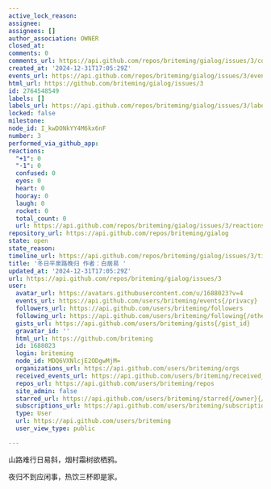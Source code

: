 ```yaml
---
active_lock_reason: 
assignee: 
assignees: []
author_association: OWNER
closed_at: 
comments: 0
comments_url: https://api.github.com/repos/briteming/gialog/issues/3/comments
created_at: '2024-12-31T17:05:29Z'
events_url: https://api.github.com/repos/briteming/gialog/issues/3/events
html_url: https://github.com/briteming/gialog/issues/3
id: 2764548549
labels: []
labels_url: https://api.github.com/repos/briteming/gialog/issues/3/labels{/name}
locked: false
milestone: 
node_id: I_kwDONkYY4M6kx6nF
number: 3
performed_via_github_app: 
reactions:
  "+1": 0
  "-1": 0
  confused: 0
  eyes: 0
  heart: 0
  hooray: 0
  laugh: 0
  rocket: 0
  total_count: 0
  url: https://api.github.com/repos/briteming/gialog/issues/3/reactions
repository_url: https://api.github.com/repos/briteming/gialog
state: open
state_reason: 
timeline_url: https://api.github.com/repos/briteming/gialog/issues/3/timeline
title: '冬日平泉路晚归 作者：白居易 '
updated_at: '2024-12-31T17:05:29Z'
url: https://api.github.com/repos/briteming/gialog/issues/3
user:
  avatar_url: https://avatars.githubusercontent.com/u/1688023?v=4
  events_url: https://api.github.com/users/briteming/events{/privacy}
  followers_url: https://api.github.com/users/briteming/followers
  following_url: https://api.github.com/users/briteming/following{/other_user}
  gists_url: https://api.github.com/users/briteming/gists{/gist_id}
  gravatar_id: ''
  html_url: https://github.com/briteming
  id: 1688023
  login: briteming
  node_id: MDQ6VXNlcjE2ODgwMjM=
  organizations_url: https://api.github.com/users/briteming/orgs
  received_events_url: https://api.github.com/users/briteming/received_events
  repos_url: https://api.github.com/users/briteming/repos
  site_admin: false
  starred_url: https://api.github.com/users/briteming/starred{/owner}{/repo}
  subscriptions_url: https://api.github.com/users/briteming/subscriptions
  type: User
  url: https://api.github.com/users/briteming
  user_view_type: public

---
```

山路难行日易斜，烟村霜树欲栖鸦。

夜归不到应闲事，热饮三杯即是家。
